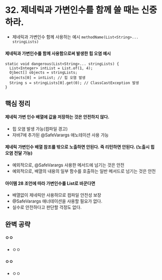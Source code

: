 # 32. 제네릭과 가변인수를 함께 쓸 때는 신중하라.
 * 제네릭과 가변인수 함께 사용하는 예시 `methodName(List<String>... stringLists)`
#### 제네릭과 가변인수를 함께 사용함으로써 발생한 힙 오염 예시
```
static void dangerous(List<String>... stringLists) {
  List<Integer> intList = List.of(1, 4);
  Ojbect[] objects = stringLists;
  objects[0] = intList; // 힙 오염 발생
  String s = stringLists[0].get(0); // ClassCastException 발생 
}
```

## 핵심 정리
#### 제네릭 가변 인수 배열에 값을 저장하는 것은 안전하지 않다.
 * 힙 오염 발생 가능(컴파일 경고)
 * 자바7에 추가된 @SafeVarargs 애노테이션 사용 가능 

#### 제네릭 가변인수 배열 참조를 밖으로 노출하면 안된다. 즉 리턴하면 안된다. (노출시 힙 오염 전달 가능)
 * 예외적으로, @SafeVarargs 사용한 메서드에 넘기는 것은 안전
 * 예외적으로, 배열의 내용의 일부 함수를 호출하는 일반 메서드로 넘기는 것은 안전

#### 아이템 28 조언에 따라 가변인수를 List로 바꾼다면
 * 배열없이 제네릭만 사용하므로 컴파일 안전성 보장
 * @SafeVarargs 애너테이션을 사용할 필요가 없다.
 * 실수로 안전하다고 판단할 걱정도 없다. 



## 완벽 공략
#### ㅇㅇ
 * ㅇㅇ
#### ㅇㅇ
 * ㅇㅇ
